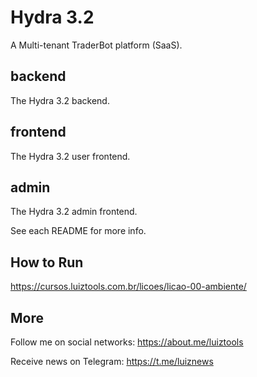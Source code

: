 # Hydra 3.2
A Multi-tenant TraderBot platform (SaaS).

## backend
The Hydra 3.2 backend.

## frontend
The Hydra 3.2 user frontend.

## admin
The Hydra 3.2 admin frontend.

See each README for more info.

## How to Run

https://cursos.luiztools.com.br/licoes/licao-00-ambiente/

## More

Follow me on social networks: https://about.me/luiztools

Receive news on Telegram: https://t.me/luiznews
